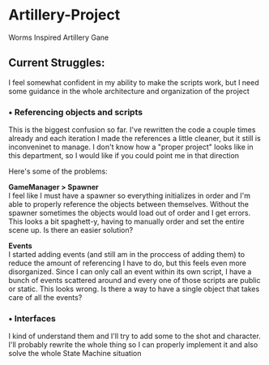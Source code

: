 # Artillery-Project
Worms Inspired Artillery Gane

## Current Struggles:
I feel somewhat confident in my ability to make the scripts work, but I need some guidance in the whole architecture and organization of the project

### • Referencing objects and scripts
This is the biggest confusion so far. I've rewritten the code a couple times already and each iteration I made the references a little cleaner, but it still is inconveninet to manage. I don't know how a "proper project" looks like in this department, so I would like if you could point me in that direction

Here's some of the problems:

**GameManager > Spawner**  
I feel like I must have a spawner so everything initializes in order and I'm able to properly reference the objects between themselves. Without the spawner sometimes the objects would load out of order and I get errors.
This looks a bit spaghett-y, having to manually order and set the entire scene up. Is there an easier solution?

**Events**  
I started adding events (and still am in the proccess of adding them) to reduce the amount of referencing I have to do, but this feels even more disorganized. Since I can only call an event within its own script, I have a bunch of events scattered around and every one of those scripts are public or static. This looks wrong.
Is there a way to have a single object that takes care of all the events?


### • Interfaces
I kind of understand them and I'll try to add some to the shot and character. I'll probably rewrite the whole thing so I can properly implement it and also solve the whole State Machine situation
